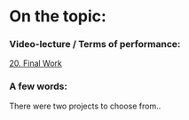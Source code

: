 # On the topic:

### Video-lecture / Terms of performance:

[20. Final Work](https://go.skillbox.ru/education/diploma/rfJq5vaEIDoqv5Prgz0JRAkwfVDx6N6A/e6d2daf0-36fc-44bf-b7f5-5d61e833f134/homework)

### A few words:

There were two projects to choose from..
